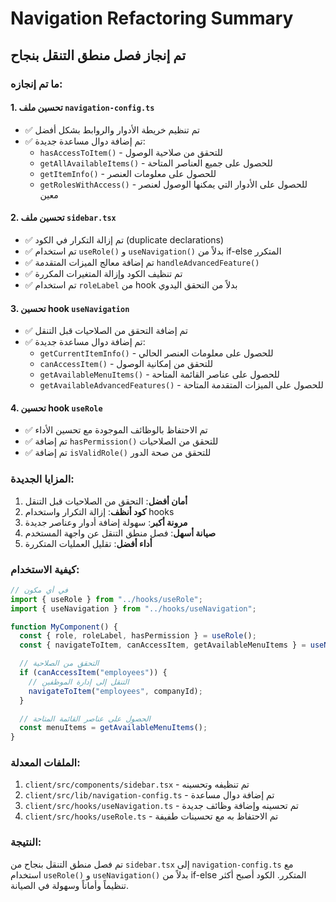 # Navigation Refactoring Summary

## تم إنجاز فصل منطق التنقل بنجاح

### ما تم إنجازه:

#### 1. تحسين ملف `navigation-config.ts`
- ✅ تم تنظيم خريطة الأدوار والروابط بشكل أفضل
- ✅ تم إضافة دوال مساعدة جديدة:
  - `hasAccessToItem()` - للتحقق من صلاحية الوصول
  - `getAllAvailableItems()` - للحصول على جميع العناصر المتاحة
  - `getItemInfo()` - للحصول على معلومات العنصر
  - `getRolesWithAccess()` - للحصول على الأدوار التي يمكنها الوصول لعنصر معين

#### 2. تحسين ملف `sidebar.tsx`
- ✅ تم إزالة التكرار في الكود (duplicate declarations)
- ✅ تم استخدام `useRole()` و `useNavigation()` بدلاً من if-else المتكرر
- ✅ تم إضافة معالج الميزات المتقدمة `handleAdvancedFeature()`
- ✅ تم تنظيف الكود وإزالة المتغيرات المكررة
- ✅ تم استخدام `roleLabel` من hook بدلاً من التحقق اليدوي

#### 3. تحسين hook `useNavigation`
- ✅ تم إضافة التحقق من الصلاحيات قبل التنقل
- ✅ تم إضافة دوال مساعدة جديدة:
  - `getCurrentItemInfo()` - للحصول على معلومات العنصر الحالي
  - `canAccessItem()` - للتحقق من إمكانية الوصول
  - `getAvailableMenuItems()` - للحصول على عناصر القائمة المتاحة
  - `getAvailableAdvancedFeatures()` - للحصول على الميزات المتقدمة المتاحة

#### 4. تحسين hook `useRole`
- ✅ تم الاحتفاظ بالوظائف الموجودة مع تحسين الأداء
- ✅ تم إضافة `hasPermission()` للتحقق من الصلاحيات
- ✅ تم إضافة `isValidRole()` للتحقق من صحة الدور

### المزايا الجديدة:

1. **أمان أفضل**: التحقق من الصلاحيات قبل التنقل
2. **كود أنظف**: إزالة التكرار واستخدام hooks
3. **مرونة أكبر**: سهولة إضافة أدوار وعناصر جديدة
4. **صيانة أسهل**: فصل منطق التنقل عن واجهة المستخدم
5. **أداء أفضل**: تقليل العمليات المتكررة

### كيفية الاستخدام:

```typescript
// في أي مكون
import { useRole } from "../hooks/useRole";
import { useNavigation } from "../hooks/useNavigation";

function MyComponent() {
  const { role, roleLabel, hasPermission } = useRole();
  const { navigateToItem, canAccessItem, getAvailableMenuItems } = useNavigation();

  // التحقق من الصلاحية
  if (canAccessItem("employees")) {
    // التنقل إلى إدارة الموظفين
    navigateToItem("employees", companyId);
  }

  // الحصول على عناصر القائمة المتاحة
  const menuItems = getAvailableMenuItems();
}
```

### الملفات المعدلة:

1. `client/src/components/sidebar.tsx` - تم تنظيفه وتحسينه
2. `client/src/lib/navigation-config.ts` - تم إضافة دوال مساعدة
3. `client/src/hooks/useNavigation.ts` - تم تحسينه وإضافة وظائف جديدة
4. `client/src/hooks/useRole.ts` - تم الاحتفاظ به مع تحسينات طفيفة

### النتيجة:

تم فصل منطق التنقل بنجاح من `sidebar.tsx` إلى `navigation-config.ts` مع استخدام `useRole()` و `useNavigation()` بدلاً من if-else المتكرر. الكود أصبح أكثر تنظيماً وأماناً وسهولة في الصيانة. 